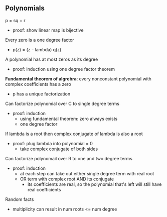 ## Polynomials
p = sq + r
- proof: show linear map is bijective

Every zero is a one degree factor
- p(z) = (z - lambda) q(z)

A polynomial has at most zeros as its degree
- proof: induction using one degree factor theorem

**Fundamental theorem of algrebra**: every nonconstant polynomial with complex coefficients has a zero
- p has a unique factorization

Can factorize polynomial over C to single degree terms
- proof: induction
	- using fundamental theorem: zero always exists
	- one degree factor

If lambda is a root then complex conjugate of lambda is also a root
- proof: plug lambda into polynomial = 0
	- take complex conjugate of both sides

Can factorize polynomail over R to one and two degree terms
- proof: induction
	- at each step can take out either single degree term with real root
	- OR term with complex root AND its conjugate
		- its coefficients are real, so the polynomial that's left will still have real coefficients

Random facts
- multiplicity can result in num roots <= num degree
